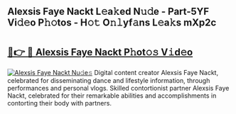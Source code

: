 ## Alexsis Faye Nackt L𝚎a𝚔ed N𝚞𝚍e - Part-5YF Vi𝚍𝚎o P𝚑𝚘tos - H𝚘𝚝 O𝚗𝚕yf𝚊ns L𝚎a𝚔s mXp2c

# <h2><a href="http://kf3h33l.oniu.top/?m=Alexsis+Faye+Nackt">🔗👉 🔴 Alexsis Faye Nackt P𝚑ot𝚘𝚜 V𝚒d𝚎o</a></h2>

[![Alexsis Faye Nackt Nu𝚍e𝚜](https://i.imgur.com/0qMVB7G.gif)](http://kf3h33l.oniu.top/?m=Alexsis+Faye+Nackt)
Digital content creator Alexsis Faye Nackt, celebrated for disseminating dance and lifestyle information, through performances and personal vlogs. Skilled contortionist partner Alexsis Faye Nackt, celebrated for their remarkable abilities and accomplishments in contorting their body with partners.  
